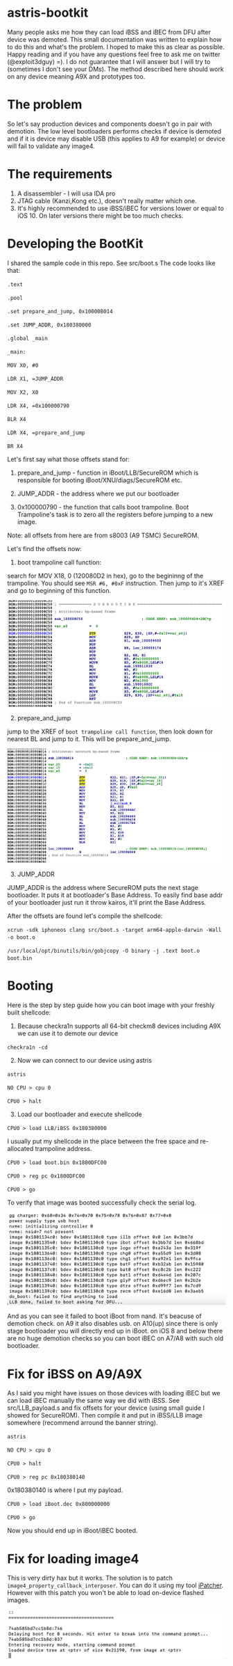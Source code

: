 # astris-bootkit
Many people asks me how they can load iBSS and iBEC from DFU after device was demoted. This small documentation was written to explain how to do this and what's the problem. I hoped to make this as clear as possible. Happy reading and if you have any questions feel free to ask me on twitter (@exploit3dguy) =). I do not guarantee that I will answer but I will try to (sometimes I don't see your DMs). The method described here should work on any device meaning A9X and prototypes too.
# The problem
So let's say production devices and components doesn't go in pair with demotion. The low level bootloaders performs checks if device is demoted and if it is device may disable USB (this applies to A9 for example) or device will fail to validate any image4. 
# The requirements
1. A disassembler - I will usa IDA pro
2. JTAG cable (Kanzi,Kong etc.), doesn't really matter which one.
3. It's highly recommended to use iBSS/iBEC for versions lower or equal to iOS 10. On later versions there might be too much checks.
# Developing the BootKit 
I shared the sample code in this repo. See src/boot.s
The code looks like that:

`.text`

`.pool`


`.set prepare_and_jump, 0x10000B014`

`.set JUMP_ADDR, 0x180380000`


`.global _main`

`_main:`

`MOV X0, #0`

`LDR X1, =JUMP_ADDR`

`MOV X2, X0`

`LDR X4, =0x100000790`

`BLR X4`

`LDR X4, =prepare_and_jump`

`BR X4`

Let's first say what those offsets stand for:

1. prepare_and_jump - function in iBoot/LLB/SecureROM which is responsible for booting iBoot/XNU/diags/SecureROM etc.

2. JUMP_ADDR - the address where we put our bootloader

3. 0x100000790 - the function that calls boot trampoline. Boot Trampoline's task is to zero all the registers before jumping to a new image.

Note: all offsets from here are from s8003 (A9 TSMC) SecureROM.

Let's find the offsets now:

1. boot trampoline call function:

search for MOV X18, 0 (120080D2 in hex), go to the begininng of the trampoline. You should see `MSR #6, #0xF` instruction. Then jump to it's XREF and go to beginning of this function.

![](img/img1.png)

2. prepare_and_jump

jump to the XREF of `boot trampoline call function`, then look down for nearest BL and jump to it. This will be prepare_and_jump.

![](img/img2.png)

3. JUMP_ADDR 

JUMP_ADDR is the address where SecureROM puts the next stage bootloader. It puts it at bootloader's Base Address. To easily find base addr of your bootloader just run it throw kairos, it'll print the Base Address.

After the offsets are found let's compile the shellcode:

`xcrun -sdk iphoneos clang src/boot.s -target arm64-apple-darwin -Wall -o boot.o`

`/usr/local/opt/binutils/bin/gobjcopy -O binary -j .text boot.o boot.bin`

# Booting 

Here is the step by step guide how you can boot image with your freshly built shellcode:

1. Because checkra1n supports all 64-bit checkm8 devices including A9X we can use it to demote our device

`checkra1n -cd`

2. Now we can connect to our device using astris

`astris`

`NO CPU > cpu 0`

`CPU0 > halt`

3. Load our bootloader and execute shellcode

`CPU0 > load LLB/iBSS 0x180380000`

I usually put my shellcode in the place between the free space and re-allocated trampoline address.

`CPU0 > load boot.bin 0x1800DFC00`

`CPU0 > reg pc 0x1800DFC00`

`CPU0 > go`

To verify that image was booted successfully check the serial log.

![](img/img3.png)

And as you can see it failed to boot iBoot from nand. It's beacuse of demotion check. on A9 it also disables usb. on A10(up) since there is only stage bootloader you will directly end up in iBoot. on iOS 8 and below there are no huge demotion checks so you can boot iBEC on A7/A8 with such old bootloader. 


# Fix for iBSS on A9/A9X

As I said you might have issues on those devices with loading iBEC but we can load iBEC manually the same way we did with iBSS. See src/LLB_payload.s and fix offsets for your device (using small guide I showed for SecureROM). Then compile it and put in iBSS/LLB image somewhere (recommend arround the banner string).

`astris`

`NO CPU > cpu 0`

`CPU0 > halt`

`CPU0 > reg pc 0x180380140`

0x180380140 is where I put my payload.

`CPU0 > load iBoot.dec 0x800000000`

`CPU0 > go`

Now you should end up in iBoot/iBEC booted.

# Fix for loading image4

This is very dirty hax but it works. The solution is to patch `image4_property_callback_interposer`. You can do it using my tool [iPatcher](https://github.com/exploit3dguy/iPatcher). However with this patch you won't be able to load on-device flashed images.

![](img/img4.png)

